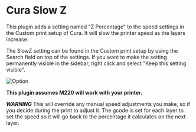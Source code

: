 # Cura Slow Z

This plugin adds a setting named "Z Percentage" to the speed settings in the Custom print setup of Cura. It will slow the printer speed as the layers increase.

The SlowZ setting can be found in the Custom print setup by using the Search field on top of the settings. If you want to make the setting permanently visible in the sidebar, right click and select "Keep this setting visible".

![Option](./images/option.png)

**This plugin assumes M220 will work with your printer.**

***WARNING***
This will override any manual speed adjustments you make, so if you decide during the print to adjust it.  The gcode is set for each layer to set the speed so it will go back to the percentage it calculates on the next layer.
